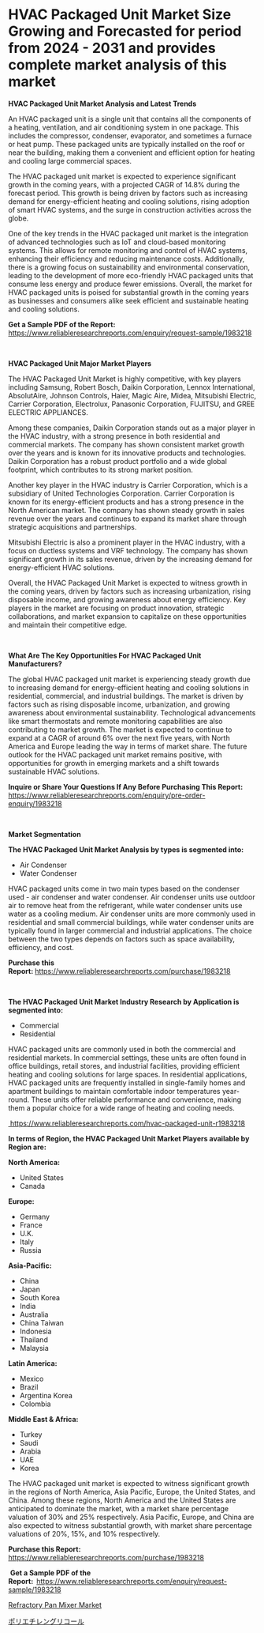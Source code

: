 <p><h1>HVAC Packaged Unit Market Size Growing and Forecasted for period from 2024 - 2031 and provides complete market analysis of this market</h1></p><p><strong>HVAC Packaged Unit Market Analysis and Latest Trends</strong></p>
<p><p>An HVAC packaged unit is a single unit that contains all the components of a heating, ventilation, and air conditioning system in one package. This includes the compressor, condenser, evaporator, and sometimes a furnace or heat pump. These packaged units are typically installed on the roof or near the building, making them a convenient and efficient option for heating and cooling large commercial spaces.</p><p>The HVAC packaged unit market is expected to experience significant growth in the coming years, with a projected CAGR of 14.8% during the forecast period. This growth is being driven by factors such as increasing demand for energy-efficient heating and cooling solutions, rising adoption of smart HVAC systems, and the surge in construction activities across the globe.</p><p>One of the key trends in the HVAC packaged unit market is the integration of advanced technologies such as IoT and cloud-based monitoring systems. This allows for remote monitoring and control of HVAC systems, enhancing their efficiency and reducing maintenance costs. Additionally, there is a growing focus on sustainability and environmental conservation, leading to the development of more eco-friendly HVAC packaged units that consume less energy and produce fewer emissions. Overall, the market for HVAC packaged units is poised for substantial growth in the coming years as businesses and consumers alike seek efficient and sustainable heating and cooling solutions.</p></p>
<p><strong>Get a Sample PDF of the Report:&nbsp;</strong> <a href="https://www.reliableresearchreports.com/enquiry/request-sample/1983218">https://www.reliableresearchreports.com/enquiry/request-sample/1983218</a></p>
<p>&nbsp;</p>
<p><strong>HVAC Packaged Unit Major Market Players</strong></p>
<p><p>The HVAC Packaged Unit Market is highly competitive, with key players including Samsung, Robert Bosch, Daikin Corporation, Lennox International, AbsolutAire, Johnson Controls, Haier, Magic Aire, Midea, Mitsubishi Electric, Carrier Corporation, Electrolux, Panasonic Corporation, FUJITSU, and GREE ELECTRIC APPLIANCES. </p><p>Among these companies, Daikin Corporation stands out as a major player in the HVAC industry, with a strong presence in both residential and commercial markets. The company has shown consistent market growth over the years and is known for its innovative products and technologies. Daikin Corporation has a robust product portfolio and a wide global footprint, which contributes to its strong market position.</p><p>Another key player in the HVAC industry is Carrier Corporation, which is a subsidiary of United Technologies Corporation. Carrier Corporation is known for its energy-efficient products and has a strong presence in the North American market. The company has shown steady growth in sales revenue over the years and continues to expand its market share through strategic acquisitions and partnerships.</p><p>Mitsubishi Electric is also a prominent player in the HVAC industry, with a focus on ductless systems and VRF technology. The company has shown significant growth in its sales revenue, driven by the increasing demand for energy-efficient HVAC solutions.</p><p>Overall, the HVAC Packaged Unit Market is expected to witness growth in the coming years, driven by factors such as increasing urbanization, rising disposable income, and growing awareness about energy efficiency. Key players in the market are focusing on product innovation, strategic collaborations, and market expansion to capitalize on these opportunities and maintain their competitive edge.</p></p>
<p>&nbsp;</p>
<p><strong>What Are The Key Opportunities For HVAC Packaged Unit Manufacturers?</strong></p>
<p><p>The global HVAC packaged unit market is experiencing steady growth due to increasing demand for energy-efficient heating and cooling solutions in residential, commercial, and industrial buildings. The market is driven by factors such as rising disposable income, urbanization, and growing awareness about environmental sustainability. Technological advancements like smart thermostats and remote monitoring capabilities are also contributing to market growth. The market is expected to continue to expand at a CAGR of around 6% over the next five years, with North America and Europe leading the way in terms of market share. The future outlook for the HVAC packaged unit market remains positive, with opportunities for growth in emerging markets and a shift towards sustainable HVAC solutions.</p></p>
<p><strong>Inquire or Share Your Questions If Any Before Purchasing This Report:</strong> <a href="https://www.reliableresearchreports.com/enquiry/pre-order-enquiry/1983218">https://www.reliableresearchreports.com/enquiry/pre-order-enquiry/1983218</a></p>
<p>&nbsp;</p>
<p><strong>Market Segmentation</strong></p>
<p><strong>The HVAC Packaged Unit Market Analysis by types is segmented into:</strong></p>
<p><ul><li>Air Condenser</li><li>Water Condenser</li></ul></p>
<p><p>HVAC packaged units come in two main types based on the condenser used - air condenser and water condenser. Air condenser units use outdoor air to remove heat from the refrigerant, while water condenser units use water as a cooling medium. Air condenser units are more commonly used in residential and small commercial buildings, while water condenser units are typically found in larger commercial and industrial applications. The choice between the two types depends on factors such as space availability, efficiency, and cost.</p></p>
<p><strong>Purchase this Report:&nbsp;</strong><a href="https://www.reliableresearchreports.com/purchase/1983218">https://www.reliableresearchreports.com/purchase/1983218</a></p>
<p>&nbsp;</p>
<p><strong>The HVAC Packaged Unit Market Industry Research by Application is segmented into:</strong></p>
<p><ul><li>Commercial</li><li>Residential</li></ul></p>
<p><p>HVAC packaged units are commonly used in both the commercial and residential markets. In commercial settings, these units are often found in office buildings, retail stores, and industrial facilities, providing efficient heating and cooling solutions for large spaces. In residential applications, HVAC packaged units are frequently installed in single-family homes and apartment buildings to maintain comfortable indoor temperatures year-round. These units offer reliable performance and convenience, making them a popular choice for a wide range of heating and cooling needs.</p></p>
<p><a href="https://www.reliableresearchreports.com/hvac-packaged-unit-r1983218">&nbsp;https://www.reliableresearchreports.com/hvac-packaged-unit-r1983218</a></p>
<p><strong>In terms of Region, the HVAC Packaged Unit Market Players available by Region are:</strong></p>
<p>
    <p> <strong> North America: </strong>
        <ul>
            <li>United States</li>
            <li>Canada</li>
        </ul>
        </p> 
    <p> <strong> Europe: </strong>
        <ul>
            <li>Germany</li>
            <li>France</li>
            <li>U.K.</li>
            <li>Italy</li>
            <li>Russia</li>
        </ul>
        </p> 
    <p> <strong> Asia-Pacific: </strong>
        <ul>
            <li>China</li>
            <li>Japan</li>
            <li>South Korea</li>
            <li>India</li>
            <li>Australia</li>
            <li>China Taiwan</li>
            <li>Indonesia</li>
            <li>Thailand</li>
            <li>Malaysia</li>
        </ul>
        </p> 
    <p> <strong> Latin America: </strong>
        <ul>
            <li>Mexico</li>
            <li>Brazil</li>
            <li>Argentina Korea</li>
            <li>Colombia</li>
        </ul>
        </p> 
    <p> <strong> Middle East & Africa: </strong>
        <ul>
            <li>Turkey</li>
            <li>Saudi</li>
            <li>Arabia</li>
            <li>UAE</li>
            <li>Korea</li>
        </ul>
    </p>
    </p>
<p><p>The HVAC packaged unit market is expected to witness significant growth in the regions of North America, Asia Pacific, Europe, the United States, and China. Among these regions, North America and the United States are anticipated to dominate the market, with a market share percentage valuation of 30% and 25% respectively. Asia Pacific, Europe, and China are also expected to witness substantial growth, with market share percentage valuations of 20%, 15%, and 10% respectively.</p></p>
<p><strong>Purchase this Report: </strong><a href="https://www.reliableresearchreports.com/purchase/1983218">https://www.reliableresearchreports.com/purchase/1983218</a></p>
<p>&nbsp;<strong>Get a Sample PDF of the Report:&nbsp;&nbsp;</strong><a href="https://www.reliableresearchreports.com/enquiry/request-sample/1983218">https://www.reliableresearchreports.com/enquiry/request-sample/1983218</a></p>
<p><strong></strong></p>
<p><p><a href="https://github.com/okotobwrhuteie/Market-Research-Report-List-2/blob/main/refractory-pan-mixer-market.md">Refractory Pan Mixer Market</a></p><p><a href="https://github.com/SarahFahey88/Market-Research-Report-List-1/blob/main/213836934152.md">ポリエチレングリコール</a></p></p>